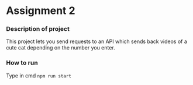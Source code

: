 # **Assignment 2**

### Description of project
This project lets you send requests to an API which sends back videos of a cute cat depending on the number you enter.

### How to run
Type in cmd ```npm run start```
